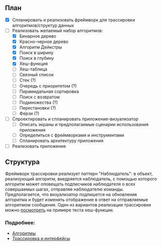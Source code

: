 ## План

- [x] Спланировать и реализовать фреймворк для трассировки алгоритмов/структур данных
- [ ] Реализовать желаемый набор алгоритмов:
	- [x] Бинарное дерево
	- [x] Красно-черное дерево
	- [x] Алгоритм Дейкстры
	- [x] Поиск в ширину
	- [x] Поиск в глубину
	- [x] Хеш-функция
	- [ ] Хеш-таблица
	- [ ] Связный список
	- [ ] Стек (?)
	- [ ] Очередь с приоритетом (?)
	- [ ] Пирамидальная сортировка
	- [ ] Поиск с возвратом
	- [ ] Подмножества (?)
	- [ ] Перестановки (?)
	- [ ] Ферзи (?)
- [ ] Спроектировать и спланировать приложение-визуализатор
	- [ ] Описать экраны и предполагаемые сценарии использования приложения
	- [ ] Определиться с фреймворками и инструментами
	- [ ] Спланировать архитектуру приложения
- [ ] Реализовать приложение

## Структура

Фреймворк трассировки реализует паттерн "Наблюдатель": в объект, реализующий алгоритм, внедряется наблюдатель, с помощью которого алгоритм может оповещать подписчиков наблюдателя о всех совершаемых шагах, отправляя наблюдателю команды. Предполагается, что визуализатор подпишется на обновления алгоритма и будет изменять отображение в ответ на отправляемые алгоритмом сообщения. Один из вариантов реализации трассировки можно [посмотреть](/Project/Algorithms/Util/Hash/Test.h) на примере теста хеш-функции.

### Подробнее:

- [Алгоритмы](/Project/Algorithms/README.md)
- [Трассировка и интерфейсы](/Project/CommandFramework/README.md)